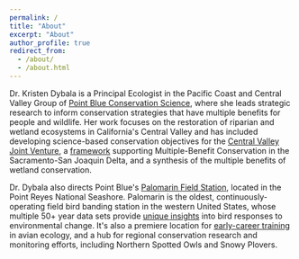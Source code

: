 ```yaml
---
permalink: /
title: "About"
excerpt: "About"
author_profile: true
redirect_from: 
  - /about/
  - /about.html
---
```


Dr. Kristen Dybala is a Principal Ecologist in the Pacific Coast and Central Valley Group of [Point Blue Conservation Science](https://www.pointblue.org), where she leads strategic research to inform conservation strategies that have multiple benefits for people and wildlife. Her work focuses on the restoration of riparian and wetland ecosystems in California's Central Valley and has included developing science-based conservation objectives for the [Central Valley Joint Venture](https://www.centralvalleyjointventure.org), a [framework](https://pointblue.github.io/DeltaMultipleBenefits) supporting Multiple-Benefit Conservation in the Sacramento-San Joaquin Delta, and a synthesis of the multiple benefits of wetland conservation. 

Dr. Dybala also directs Point Blue's [Palomarin Field Station](https://www.pointblue.org/about-us/contact-visit-us/), located in the Point Reyes National Seashore. Palomarin is the oldest, continuously-operating field bird banding station in the western United States, whose multiple 50+ year data sets provide [unique insights](https://www.pointblue.org/palodataexplorer) into bird responses to environmental change. It's also a premiere location for [early-career training](https://www.pointblue.org/internships/conservation-science-internships-at-the-palomarin-field-station/) in avian ecology, and a hub for regional conservation research and monitoring efforts, including Northern Spotted Owls and Snowy Plovers. 
